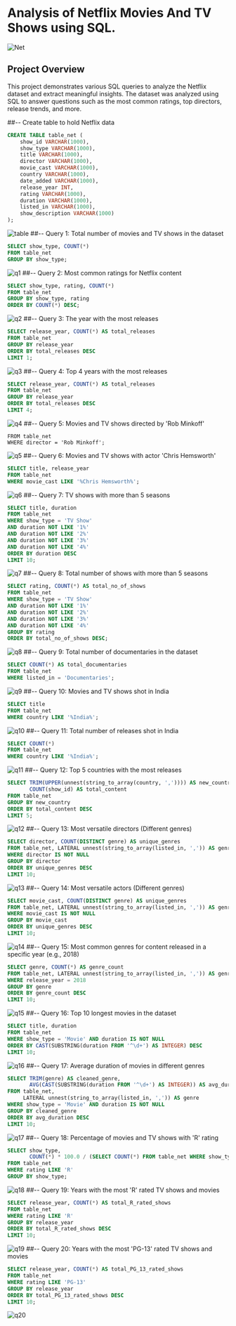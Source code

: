 # Analysis of Netflix Movies And TV Shows using SQL.
![Net](https://github.com/VBBBBBB/Netflix_SQL_Annalysis./blob/main/download.jpeg)

## Project Overview

This project demonstrates various SQL queries to analyze the Netflix dataset and extract meaningful insights. The dataset was analyzed using SQL to answer questions such as the most common ratings, top directors, release trends, and more.


##-- Create table to hold Netflix data
```sql
CREATE TABLE table_net (
    show_id VARCHAR(1000),
    show_type VARCHAR(1000),
    title VARCHAR(1000),
    director VARCHAR(1000),
    movie_cast VARCHAR(1000),
    country VARCHAR(1000),
    date_added VARCHAR(1000),
    release_year INT,
    rating VARCHAR(1000),
    duration VARCHAR(1000),
    listed_in VARCHAR(1000),
    show_description VARCHAR(1000)
);
```
![table](https://github.com/VBBBBBB/Netflix_SQL_Annalysis./blob/main/table.png)
##-- Query 1: Total number of movies and TV shows in the dataset
```sql
SELECT show_type, COUNT(*) 
FROM table_net 
GROUP BY show_type;
```
![q1](https://github.com/VBBBBBB/Netflix_SQL_Annalysis./blob/main/1.png)
##-- Query 2: Most common ratings for Netflix content
```sql
SELECT show_type, rating, COUNT(*) 
FROM table_net 
GROUP BY show_type, rating
ORDER BY COUNT(*) DESC;
```
![q2](https://github.com/VBBBBBB/Netflix_SQL_Annalysis./blob/main/2.png)
##-- Query 3: The year with the most releases
```sql
SELECT release_year, COUNT(*) AS total_releases
FROM table_net
GROUP BY release_year
ORDER BY total_releases DESC
LIMIT 1;
```
![q3](https://github.com/VBBBBBB/Netflix_SQL_Annalysis./blob/main/3.png)
##-- Query 4: Top 4 years with the most releases
```sql
SELECT release_year, COUNT(*) AS total_releases
FROM table_net
GROUP BY release_year
ORDER BY total_releases DESC
LIMIT 4;
```
![q4](https://github.com/VBBBBBB/Netflix_SQL_Annalysis./blob/main/4.png)
##-- Query 5: Movies and TV shows directed by 'Rob Minkoff'
```sqlSELECT title, director 
FROM table_net
WHERE director = 'Rob Minkoff';
```
![q5](https://github.com/VBBBBBB/Netflix_SQL_Annalysis./blob/main/5.png)
##-- Query 6: Movies and TV shows with actor 'Chris Hemsworth'
```sql
SELECT title, release_year 
FROM table_net
WHERE movie_cast LIKE '%Chris Hemsworth%';
```
![q6](https://github.com/VBBBBBB/Netflix_SQL_Annalysis./blob/main/6.png)
##-- Query 7: TV shows with more than 5 seasons
```sql
SELECT title, duration 
FROM table_net
WHERE show_type = 'TV Show' 
AND duration NOT LIKE '1%' 
AND duration NOT LIKE '2%' 
AND duration NOT LIKE '3%' 
AND duration NOT LIKE '4%' 
ORDER BY duration DESC
LIMIT 10;
```
![q7](https://github.com/VBBBBBB/Netflix_SQL_Annalysis./blob/main/7.png)
##-- Query 8: Total number of shows with more than 5 seasons
```sql
SELECT rating, COUNT(*) AS total_no_of_shows
FROM table_net
WHERE show_type = 'TV Show'
AND duration NOT LIKE '1%' 
AND duration NOT LIKE '2%' 
AND duration NOT LIKE '3%' 
AND duration NOT LIKE '4%' 
GROUP BY rating
ORDER BY total_no_of_shows DESC;
```
![q8](https://github.com/VBBBBBB/Netflix_SQL_Annalysis./blob/main/8.png)
##-- Query 9: Total number of documentaries in the dataset
```sql
SELECT COUNT(*) AS total_documentaries
FROM table_net
WHERE listed_in = 'Documentaries';
```
![q9](https://github.com/VBBBBBB/Netflix_SQL_Annalysis./blob/main/9.png)
##-- Query 10: Movies and TV shows shot in India
```sql
SELECT title 
FROM table_net 
WHERE country LIKE '%India%';
```
![q10](https://github.com/VBBBBBB/Netflix_SQL_Annalysis./blob/main/10.png)
##-- Query 11: Total number of releases shot in India
```sql
SELECT COUNT(*) 
FROM table_net 
WHERE country LIKE '%India%';
```
![q11](https://github.com/VBBBBBB/Netflix_SQL_Annalysis./blob/main/11.png)
##-- Query 12: Top 5 countries with the most releases
```sql
SELECT TRIM(UPPER(unnest(string_to_array(country, ',')))) AS new_country,
       COUNT(show_id) AS total_content
FROM table_net
GROUP BY new_country
ORDER BY total_content DESC
LIMIT 5;
```
![q12](https://github.com/VBBBBBB/Netflix_SQL_Annalysis./blob/main/12.png)
##-- Query 13: Most versatile directors (Different genres)
```sql
SELECT director, COUNT(DISTINCT genre) AS unique_genres
FROM table_net, LATERAL unnest(string_to_array(listed_in, ',')) AS genre
WHERE director IS NOT NULL
GROUP BY director
ORDER BY unique_genres DESC
LIMIT 10;
```
![q13](https://github.com/VBBBBBB/Netflix_SQL_Annalysis./blob/main/13.png)
##-- Query 14: Most versatile actors (Different genres)
```sql
SELECT movie_cast, COUNT(DISTINCT genre) AS unique_genres
FROM table_net, LATERAL unnest(string_to_array(listed_in, ',')) AS genre
WHERE movie_cast IS NOT NULL
GROUP BY movie_cast
ORDER BY unique_genres DESC
LIMIT 10;
```
![q14](https://github.com/VBBBBBB/Netflix_SQL_Annalysis./blob/main/14.png)
##-- Query 15: Most common genres for content released in a specific year (e.g., 2018)
```sql
SELECT genre, COUNT(*) AS genre_count
FROM table_net, LATERAL unnest(string_to_array(listed_in, ',')) AS genre
WHERE release_year = 2018
GROUP BY genre
ORDER BY genre_count DESC
LIMIT 10;
```
![q15](https://github.com/VBBBBBB/Netflix_SQL_Annalysis./blob/main/15.png)
##-- Query 16: Top 10 longest movies in the dataset
```sql
SELECT title, duration
FROM table_net
WHERE show_type = 'Movie' AND duration IS NOT NULL
ORDER BY CAST(SUBSTRING(duration FROM '^\d+') AS INTEGER) DESC
LIMIT 10;
```
![q16](https://github.com/VBBBBBB/Netflix_SQL_Annalysis./blob/main/16.png)
##-- Query 17: Average duration of movies in different genres
```sql
SELECT TRIM(genre) AS cleaned_genre,
       AVG(CAST(SUBSTRING(duration FROM '^\d+') AS INTEGER)) AS avg_duration
FROM table_net,
     LATERAL unnest(string_to_array(listed_in, ',')) AS genre
WHERE show_type = 'Movie' AND duration IS NOT NULL
GROUP BY cleaned_genre
ORDER BY avg_duration DESC
LIMIT 10;

```
![q17](https://github.com/VBBBBBB/Netflix_SQL_Annalysis./blob/main/Screenshot%202024-12-25%20143443.png)
##-- Query 18: Percentage of movies and TV shows with 'R' rating
```sql
SELECT show_type, 
       COUNT(*) * 100.0 / (SELECT COUNT(*) FROM table_net WHERE show_type = table_net.show_type) AS percentage_R_rating
FROM table_net
WHERE rating LIKE 'R'
GROUP BY show_type;
```
![q18](https://github.com/VBBBBBB/Netflix_SQL_Annalysis./blob/main/18.png)
##-- Query 19: Years with the most 'R' rated TV shows and movies
```sql
SELECT release_year, COUNT(*) AS total_R_rated_shows
FROM table_net
WHERE rating LIKE 'R'
GROUP BY release_year
ORDER BY total_R_rated_shows DESC
LIMIT 10;
```
![q19](https://github.com/VBBBBBB/Netflix_SQL_Annalysis./blob/main/19.png)
##-- Query 20: Years with the most 'PG-13' rated TV shows and movies
```sql
SELECT release_year, COUNT(*) AS total_PG_13_rated_shows
FROM table_net
WHERE rating LIKE 'PG-13'
GROUP BY release_year
ORDER BY total_PG_13_rated_shows DESC
LIMIT 10;
```
![q20](https://github.com/VBBBBBB/Netflix_SQL_Annalysis./blob/main/20.png)
